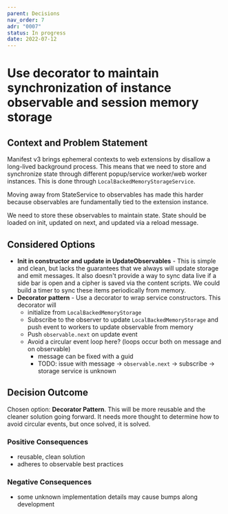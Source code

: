 ```yaml
---
parent: Decisions
nav_order: 7
adr: "0007"
status: In progress
date: 2022-07-12
---
```


# Use decorator to maintain synchronization of instance observable and session memory storage

## Context and Problem Statement

Manifest v3 brings ephemeral contexts to web extensions by disallow a long-lived background process.
This means that we need to store and synchronize state through different popup/service worker/web
worker instances. This is done through `LocalBackedMemoryStorageService`.

Moving away from StateService to observables has made this harder because observables are
fundamentally tied to the extension instance.

We need to store these observables to maintain state. State should be loaded on init, updated on
next, and updated via a reload message.

## Considered Options

- **Init in constructor and update in UpdateObservables** - This is simple and clean, but lacks the
  guarantees that we always will update storage and emit messages. It also doesn't provide a way to
  sync data live if a side bar is open and a cipher is saved via the content scripts. We could build
  a timer to sync these items periodically from memory.
- **Decorator pattern** - Use a decorator to wrap service constructors. This decorator will
  - initialize from `LocalBackedMemoryStorage`
  - Subscribe to the observer to update `LocalBackedMemoryStorage` and push event to workers to
    update observable from memory
  - Push `observable.next` on update event
  - Avoid a circular event loop here? (loops occur both on message and on observable)
    - message can be fixed with a guid
    - TODO: issue with message -> `observable.next` -> subscribe -> storage service is unknown

## Decision Outcome

Chosen option: **Decorator Pattern**. This will be more reusable and the cleaner solution going
forward. It needs more thought to determine how to avoid circular events, but once solved, it is
solved.

### Positive Consequences <!-- optional -->

- reusable, clean solution
- adheres to observable best practices

### Negative Consequences <!-- optional -->

- some unknown implementation details may cause bumps along development

